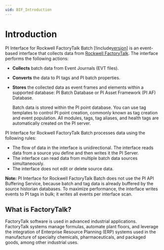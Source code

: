 ```yaml
---
uid: BIF_Introduction
---
```


# Introduction 

PI Interface for Rockwell FactoryTalk Batch [!include[version](../includes/version.md)] is an event-based interface that collects data from [Rockwell FactoryTalk](#what-is-factorytalk). The interface performs the following actions:

* **Collects** batch data from Event Journals (EVT files).
* **Converts** the data to PI tags and PI batch properties.
* **Stores** the collected data as event frames and elements within a supported database: PI Batch Database or PI Asset Framework (PI AF) Database.

    Batch data is stored within the PI point database. You can use tag templates to control PI point creation, commonly known as tag creation and event population. All modules, tags, tag aliases, and health tags are automatically created on the PI server. 

PI Interface for Rockwell FactoryTalk Batch processes data using the following rules:

* The flow of data in the interface is unidirectional. The interface reads data from a source you define and then writes it the PI Server. 
* The interface can read data from multiple batch data sources simultaneously. 
* The interface does not edit or delete source data.

**Note:** PI Interface for Rockwell FactoryTalk Batch does not use the PI API Buffering Service, because batch and tag data is already buffered by the source historian databases. To maximize performance, the interface writes events to PI tags in bulk; it writes all events per interface scan.

## What is FactoryTalk?

FactoryTalk software is used in advanced industrial applications. FactoryTalk systems manage formulas, automate plant floors, and leverage the integration of Enterprise Resource Planning (ERP) systems used in the manufacture of specialty chemicals, pharmaceuticals, and packaged goods, among other industrial uses.